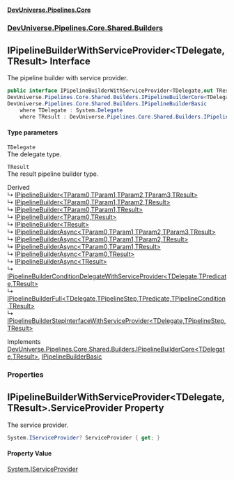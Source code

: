 #### [DevUniverse.Pipelines.Core](Pipelines.md 'Pipelines')
### [DevUniverse.Pipelines.Core.Shared.Builders](Pipelines.md#DevUniverse.Pipelines.Core.Shared.Builders 'DevUniverse.Pipelines.Core.Shared.Builders')
## IPipelineBuilderWithServiceProvider&lt;TDelegate,TResult&gt; Interface
The pipeline builder with service provider.  
```csharp
public interface IPipelineBuilderWithServiceProvider<TDelegate,out TResult> :
DevUniverse.Pipelines.Core.Shared.Builders.IPipelineBuilderCore<TDelegate, TResult>,
DevUniverse.Pipelines.Core.Shared.Builders.IPipelineBuilderBasic
    where TDelegate : System.Delegate
    where TResult : DevUniverse.Pipelines.Core.Shared.Builders.IPipelineBuilderWithServiceProvider<TDelegate, TResult>
```
#### Type parameters
<a name='DevUniverse.Pipelines.Core.Shared.Builders.IPipelineBuilderWithServiceProvider.TDelegate.TResult..TDelegate'></a>
`TDelegate`  
The delegate type.
  
<a name='DevUniverse.Pipelines.Core.Shared.Builders.IPipelineBuilderWithServiceProvider.TDelegate.TResult..TResult'></a>
`TResult`  
The result pipeline builder type.
  

Derived  
&#8627; [IPipelineBuilder&lt;TParam0,TParam1,TParam2,TParam3,TResult&gt;](IPipelineBuilder.TParam0.TParam1.TParam2.TParam3.TResult..md 'DevUniverse.Pipelines.Core.Builders.IPipelineBuilder&lt;TParam0,TParam1,TParam2,TParam3,TResult&gt;')  
&#8627; [IPipelineBuilder&lt;TParam0,TParam1,TParam2,TResult&gt;](IPipelineBuilder.TParam0.TParam1.TParam2.TResult..md 'DevUniverse.Pipelines.Core.Builders.IPipelineBuilder&lt;TParam0,TParam1,TParam2,TResult&gt;')  
&#8627; [IPipelineBuilder&lt;TParam0,TParam1,TResult&gt;](IPipelineBuilder.TParam0.TParam1.TResult..md 'DevUniverse.Pipelines.Core.Builders.IPipelineBuilder&lt;TParam0,TParam1,TResult&gt;')  
&#8627; [IPipelineBuilder&lt;TParam0,TResult&gt;](IPipelineBuilder.TParam0.TResult..md 'DevUniverse.Pipelines.Core.Builders.IPipelineBuilder&lt;TParam0,TResult&gt;')  
&#8627; [IPipelineBuilder&lt;TResult&gt;](IPipelineBuilder.TResult..md 'DevUniverse.Pipelines.Core.Builders.IPipelineBuilder&lt;TResult&gt;')  
&#8627; [IPipelineBuilderAsync&lt;TParam0,TParam1,TParam2,TParam3,TResult&gt;](IPipelineBuilderAsync.TParam0.TParam1.TParam2.TParam3.TResult..md 'DevUniverse.Pipelines.Core.Builders.IPipelineBuilderAsync&lt;TParam0,TParam1,TParam2,TParam3,TResult&gt;')  
&#8627; [IPipelineBuilderAsync&lt;TParam0,TParam1,TParam2,TResult&gt;](IPipelineBuilderAsync.TParam0.TParam1.TParam2.TResult..md 'DevUniverse.Pipelines.Core.Builders.IPipelineBuilderAsync&lt;TParam0,TParam1,TParam2,TResult&gt;')  
&#8627; [IPipelineBuilderAsync&lt;TParam0,TParam1,TResult&gt;](IPipelineBuilderAsync.TParam0.TParam1.TResult..md 'DevUniverse.Pipelines.Core.Builders.IPipelineBuilderAsync&lt;TParam0,TParam1,TResult&gt;')  
&#8627; [IPipelineBuilderAsync&lt;TParam0,TResult&gt;](IPipelineBuilderAsync.TParam0.TResult..md 'DevUniverse.Pipelines.Core.Builders.IPipelineBuilderAsync&lt;TParam0,TResult&gt;')  
&#8627; [IPipelineBuilderAsync&lt;TResult&gt;](IPipelineBuilderAsync.TResult..md 'DevUniverse.Pipelines.Core.Builders.IPipelineBuilderAsync&lt;TResult&gt;')  
&#8627; [IPipelineBuilderConditionDelegateWithServiceProvider&lt;TDelegate,TPredicate,TResult&gt;](IPipelineBuilderConditionDelegateWithServiceProvider.TDelegate.TPredicate.TResult..md 'DevUniverse.Pipelines.Core.Shared.Builders.Condition.ConditionDelegate.IPipelineBuilderConditionDelegateWithServiceProvider&lt;TDelegate,TPredicate,TResult&gt;')  
&#8627; [IPipelineBuilderFull&lt;TDelegate,TPipelineStep,TPredicate,TPipelineCondition,TResult&gt;](IPipelineBuilderFull.TDelegate.TPipelineStep.TPredicate.TPipelineCondition.TResult..md 'DevUniverse.Pipelines.Core.Shared.Builders.IPipelineBuilderFull&lt;TDelegate,TPipelineStep,TPredicate,TPipelineCondition,TResult&gt;')  
&#8627; [IPipelineBuilderStepInterfaceWithServiceProvider&lt;TDelegate,TPipelineStep,TResult&gt;](IPipelineBuilderStepInterfaceWithServiceProvider.TDelegate.TPipelineStep.TResult..md 'DevUniverse.Pipelines.Core.Shared.Builders.StepInterface.IPipelineBuilderStepInterfaceWithServiceProvider&lt;TDelegate,TPipelineStep,TResult&gt;')  

Implements [DevUniverse.Pipelines.Core.Shared.Builders.IPipelineBuilderCore&lt;](IPipelineBuilderCore.TDelegate.TResult..md 'DevUniverse.Pipelines.Core.Shared.Builders.IPipelineBuilderCore&lt;TDelegate,TResult&gt;')[TDelegate](IPipelineBuilderWithServiceProvider.TDelegate.TResult..md#DevUniverse.Pipelines.Core.Shared.Builders.IPipelineBuilderWithServiceProvider.TDelegate.TResult..TDelegate 'DevUniverse.Pipelines.Core.Shared.Builders.IPipelineBuilderWithServiceProvider&lt;TDelegate,TResult&gt;.TDelegate')[,](IPipelineBuilderCore.TDelegate.TResult..md 'DevUniverse.Pipelines.Core.Shared.Builders.IPipelineBuilderCore&lt;TDelegate,TResult&gt;')[TResult](IPipelineBuilderWithServiceProvider.TDelegate.TResult..md#DevUniverse.Pipelines.Core.Shared.Builders.IPipelineBuilderWithServiceProvider.TDelegate.TResult..TResult 'DevUniverse.Pipelines.Core.Shared.Builders.IPipelineBuilderWithServiceProvider&lt;TDelegate,TResult&gt;.TResult')[&gt;](IPipelineBuilderCore.TDelegate.TResult..md 'DevUniverse.Pipelines.Core.Shared.Builders.IPipelineBuilderCore&lt;TDelegate,TResult&gt;'), [IPipelineBuilderBasic](IPipelineBuilderBasic.md 'DevUniverse.Pipelines.Core.Shared.Builders.IPipelineBuilderBasic')  
### Properties
<a name='DevUniverse.Pipelines.Core.Shared.Builders.IPipelineBuilderWithServiceProvider.TDelegate.TResult..ServiceProvider'></a>
## IPipelineBuilderWithServiceProvider&lt;TDelegate,TResult&gt;.ServiceProvider Property
The service provider.  
```csharp
System.IServiceProvider? ServiceProvider { get; }
```
#### Property Value
[System.IServiceProvider](https://docs.microsoft.com/en-us/dotnet/api/System.IServiceProvider 'System.IServiceProvider')
  
